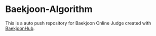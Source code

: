 # Baekjoon-Algorithm
This is a auto push repository for Baekjoon Online Judge created with [BaekjoonHub](https://github.com/flaxinger/BaekjoonHub).
